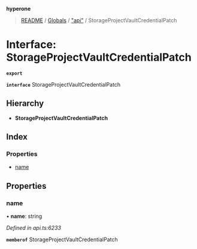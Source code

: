 **hyperone**

> [README](../README.md) / [Globals](../globals.md) / ["api"](../modules/_api_.md) / StorageProjectVaultCredentialPatch

# Interface: StorageProjectVaultCredentialPatch

**`export`** 

**`interface`** StorageProjectVaultCredentialPatch

## Hierarchy

* **StorageProjectVaultCredentialPatch**

## Index

### Properties

* [name](_api_.storageprojectvaultcredentialpatch.md#name)

## Properties

### name

•  **name**: string

*Defined in api.ts:6233*

**`memberof`** StorageProjectVaultCredentialPatch
